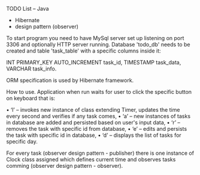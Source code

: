 TODO List – Java

- Hibernate
- design pattern (observer)

To start program you need to have MySql server set up listening on port 3306 and optionally HTTP server running. Database 'todo_db' needs to be created and table 'task_table' with a specific columns inside it:

INT PRIMARY_KEY AUTO_INCREMENT task_id, 
TIMESTAMP task_data, 
VARCHAR task_info.

ORM specification is used by Hibernate framework.




How to use.
Application when run waits for user to click the specific button on keyboard that is:

•	‘l’ – invokes new instance of class extending Timer, updates the time every second and verifies if any task comes,
•	‘a’ – new instances of tasks in database are added and persisted based on user's input data,
•	‘r’ – removes the task with specific id from database,
•	‘e’ – edits and persists the task with specific id in database,
•	‘d’ – displays the list of tasks for specific day.


For every task (observer design pattern - publisher) there is one instance of Clock class assigned which defines current time and observes tasks comming (observer design pattern - observer).
